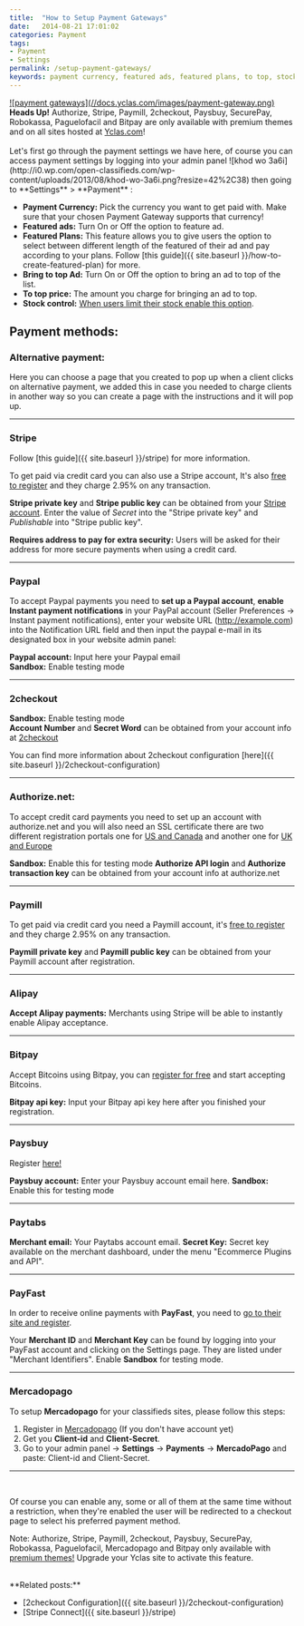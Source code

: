```yaml
---
title:  "How to Setup Payment Gateways"
date:   2014-08-21 17:01:02
categories: Payment
tags: 
- Payment
- Settings
permalink: /setup-payment-gateways/
keywords: payment currency, featured ads, featured plans, to top, stock, payment methods, alternative, stripe, paypal, 2checkout, authorize.net, paymill, alipay, bitpay, paysbuy, sandbox
---
```

<a href="//docs.yclas.com/images/payment-gateway.png" class="thumbnail gallery-item" data-gallery>
![payment gateways](//docs.yclas.com/images/payment-gateway.png)
</a>

<div class="alert alert-info">
<strong><i class="glyphicon glyphicon-info-sign"></i> Heads Up!</strong> Authorize, Stripe, Paymill, 2checkout, Paysbuy, SecurePay, Robokassa, Paguelofacil and Bitpay are only available with premium themes and on all sites hosted at <a href="https://yclas.com/">Yclas.com</a>!
</div>

<br>
Let's first go through the payment settings we have here, of course you can access payment settings by logging into your admin panel ![khod wo 3a6i](http://i0.wp.com/open-classifieds.com/wp-content/uploads/2013/08/khod-wo-3a6i.png?resize=42%2C38) then going to **Settings** > **Payment** :

+ **Payment Currency:** Pick the currency you want to get paid with. Make sure that your chosen Payment Gateway supports that currency!
+ **Featured ads:** Turn On or Off the option to feature ad.
+ **Featured Plans:** This feature allows you to give users the option to select between different length of the featured of their ad and pay according to your plans. Follow [this guide]({{ site.baseurl }}/how-to-create-featured-plan) for more.
+ **Bring to top Ad:** Turn On or Off the option to bring an ad to top of the list.
+ **To top price:** The amount you charge for bringing an ad to top.
+ **Stock control:** [When users limit their stock enable this option](http://docs.yclas.com/pay-directly-from-ad/).

## Payment methods:

### Alternative payment:

Here you can choose a page that you created to pop up when a client clicks on alternative payment, we added this in case you needed to charge clients in another way so you can create a page with the instructions and it will pop up.

<hr>

### Stripe

Follow [this guide]({{ site.baseurl }}/stripe) for more information. 

To get paid via credit card you can also use a Stripe account, It's also [free to register](https://stripe.com/) and they charge 2.95% on any transaction.

**Stripe private key** and **Stripe public key** can be obtained from your [Stripe account](https://dashboard.stripe.com/account/apikeys). Enter the value of _Secret_ into the "Stripe private key" and _Publishable_ into "Stripe public key".

**Requires address to pay for extra security:** Users will be asked for their address for more secure payments when using a credit card. 

<hr>

### Paypal

To accept Paypal payments you need to **set up a Paypal account**, **enable Instant payment notifications** in your PayPal account (Seller Preferences -> Instant payment notifications), enter your website URL (http://example.com) into the Notification URL field and then input the paypal e-mail in its designated box in your website admin panel:

**Paypal account:** Input here your Paypal email <br>
**Sandbox:** Enable testing mode <br>

<hr>

### 2checkout

**Sandbox:** Enable testing mode <br>
**Account Number** and **Secret Word** can be obtained from your account info at [2checkout](https://www.2checkout.com/) 

You can find more information about 2checkout configuration [here]({{ site.baseurl }}/2checkout-configuration)

<hr>

### Authorize.net:

To accept credit card payments you need to set up an account with authorize.net and you will also need an SSL certificate there are two different registration portals one for [US and Canada](http://reseller.authorize.net/application/signupnow/?id=AUAffiliate&rid=26776) and another one for [UK and Europe](http://reseller.authorize.net/application/?id=5561123)

**Sandbox:** Enable this for testing mode 
**Authorize API login** and **Authorize transaction key** can be obtained from your account info at authorize.net

<hr>

### Paymill

To get paid via credit card you need a Paymill account, it's [free to register](https://app.paymill.com/en-en/auth/register?referrer=openclassifieds) and they charge 2.95% on any transaction.

**Paymill private key** and **Paymill public key** can be obtained from your Paymill account after registration.

<hr>

### Alipay

**Accept Alipay payments:** Merchants using Stripe will be able to instantly enable Alipay acceptance.

<hr>

### Bitpay

Accept Bitcoins using Bitpay, you can [register for free](https://bitpay.com/) and start accepting Bitcoins.

**Bitpay api key:** Input your Bitpay api key here after you finished your registration.

<hr>

### Paysbuy

Register [here!](https://paysbuy.com/)

**Paysbuy account:** Enter your Paysbuy account email here.
**Sandbox:** Enable this for testing mode 

<hr>

### Paytabs

**Merchant email:** Your Paytabs account email.
**Secret Key:** Secret key available on the merchant dashboard, under the menu "Ecommerce Plugins and API". 

<hr>

### PayFast

In order to receive online payments with **PayFast**, you need to [go to their site and register](https://www.payfast.co.za/user/register/full). 

Your **Merchant ID** and **Merchant Key** can be found by logging into your PayFast account and clicking on the Settings page. They are listed under "Merchant Identifiers". 
Enable **Sandbox** for testing mode.

<hr>

### Mercadopago

To setup **Mercadopago** for your classifieds sites, please follow this steps:

1. Register in [Mercadopago](https://www.mercadopago.com/) (If you don't have account yet)
2. Get you **Client-id** and **Client-Secret**.
3. Go to your admin panel -> **Settings** -> **Payments** -> **MercadoPago** and paste: Client-id and Client-Secret.

<hr>

<br>

Of course you can enable any, some or all of them at the same time without a restriction, when they're enabled the user will be redirected to a checkout page to select his preferred payment method.

Note:  Authorize, Stripe, Paymill, 2checkout, Paysbuy, SecurePay, Robokassa, Paguelofacil, Mercadopago and Bitpay only available with [premium themes!](https://selfhosted.yclas.com/)
Upgrade your Yclas site to activate this feature. 


<br>
**Related posts:**

+ [2checkout Configuration]({{ site.baseurl }}/2checkout-configuration)
+ [Stripe Connect]({{ site.baseurl }}/stripe)